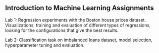 
## Introduction to Machine Learning Assignments 

Lab 1: Regression experiments with the Boston house prices dataset. Visualizations, training and evaluation of different types of regressions, looking for the configurations that give the best results.

Lab 2: Classification task on imbalanced loans dataset, model selection, hyperparameter tuning and evaluation.

